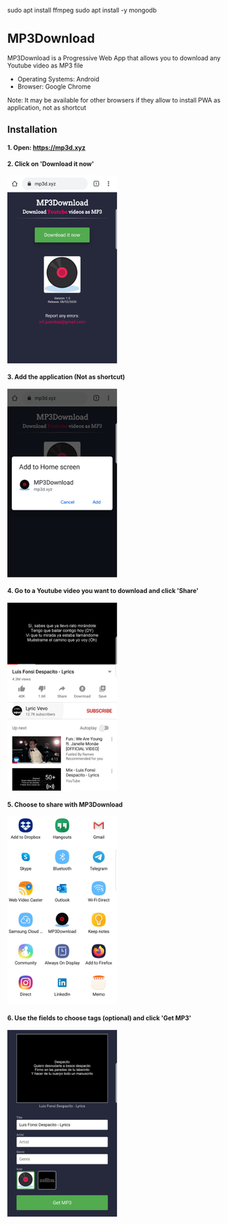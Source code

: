 sudo apt install ffmpeg
sudo apt install -y mongodb

# MP3Download
MP3Download is a Progressive Web App that allows you to download any Youtube video as MP3 file

- Operating Systems: Android
- Browser: Google Chrome

Note: It may be available for other browsers if they allow to install PWA as application, not as shortcut


## Installation
#### 1. Open: https://mp3d.xyz


#### 2. Click on 'Download it now'
<img src="static/images/instructions/1.jpg" width="250">

<br>

#### 3. Add the application (Not as shortcut)
<img src="static/images/instructions/2.jpg" width="250">

<br>

#### 4. Go to a Youtube video you want to download and click 'Share'
<img src="static/images/instructions/3.jpg" width="250">

<br>

#### 5. Choose to share with MP3Download
<img src="static/images/instructions/4.jpg" width="250">

<br>

#### 6. Use the fields to choose tags (optional) and click 'Get MP3'
<img src="static/images/instructions/5.jpg" width="250">
